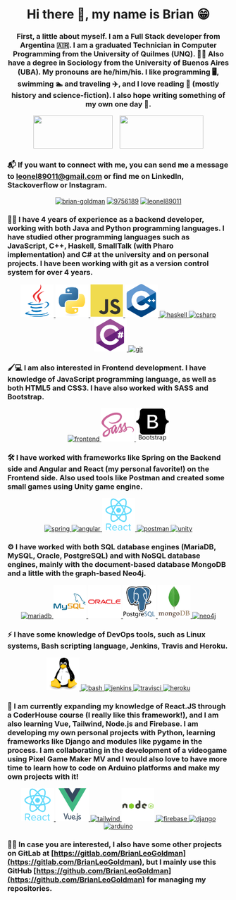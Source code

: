 <h1 align="center">Hi there 👋, my name is Brian 😁</h1>
<h3 align="center">First, a little about myself. I am a Full Stack developer from Argentina 🇦🇷. I am a graduated Technician in Computer Programming from the University of Quilmes (UNQ). 👨‍🎓 Also have a degree in Sociology from the University of Buenos Aires (UBA). My pronouns are he/him/his. I like programming 🖥️, swimming 🏊 and traveling ✈️, and I love reading 📕 (mostly history and science-fiction). I also hope writing something of my own one day 📝.</h3>
<p align="center">
  <img src="https://upload.wikimedia.org/wikipedia/commons/5/53/Logo_unqui.png" width="180" height="75">&nbsp;&nbsp;&nbsp;
  <img src="https://inigem-uba.conicet.gov.ar/wp-content/uploads/sites/83/2015/11/UBA_logo_blanco111.png" width="190" height="75">
</p>

### 📬 If you want to connect with me, you can send me a message to **leonel89011@gmail.com** or find me on LinkedIn, Stackoverflow or Instagram.
<p align="center">
  <a href="https://linkedin.com/in/brian-goldman" target="blank"><img align="center" src="https://raw.githubusercontent.com/rahuldkjain/github-profile-readme-generator/master/src/images/icons/Social/linked-in-alt.svg" alt="brian-goldman" height="65" width="65" /></a>
  <a href="https://stackoverflow.com/users/9756189" target="blank"><img align="center" src="https://raw.githubusercontent.com/rahuldkjain/github-profile-readme-generator/master/src/images/icons/Social/stack-overflow.svg" alt="9756189" height="65" width="65" /></a>
  <a href="https://instagram.com/leonel89011" target="blank"><img align="center" src="https://raw.githubusercontent.com/rahuldkjain/github-profile-readme-generator/master/src/images/icons/Social/instagram.svg" alt="leonel89011" height="65" width="65" /></a>
</p>
 
### 🧑‍💻 I have 4 years of experience as a backend developer, working with both Java and Python programming languages. I have studied other programming languages such as JavaScript, C++, Haskell, SmallTalk (with Pharo implementation) and C# at the university and on personal projects. I have been working with git as a version control system for over 4 years.
<p align="center">
   <a href="https://www.java.com" target="_blank" rel="noreferrer"> <img src="https://raw.githubusercontent.com/devicons/devicon/master/icons/java/java-original.svg" alt="java" width="75" height="75"/> </a>
   <a href="https://www.python.org" target="_blank" rel="noreferrer"> <img src="https://raw.githubusercontent.com/devicons/devicon/master/icons/python/python-original.svg" alt="python" width="75" height="75"/> </a>
  <a href="https://developer.mozilla.org/en-US/docs/Web/JavaScript" target="_blank" rel="noreferrer"> <img src="https://raw.githubusercontent.com/devicons/devicon/master/icons/javascript/javascript-original.svg" alt="javascript" width="75" height="75"/> </a>
   <a href="https://www.w3schools.com/cpp/" target="_blank" rel="noreferrer"> <img src="https://raw.githubusercontent.com/devicons/devicon/master/icons/cplusplus/cplusplus-original.svg" alt="cplusplus" width="75" height="75"/> </a> 
   <a href="https://www.haskell.org/" target="_blank" rel="noreferrer"> <img src="https://cdn-icons-png.flaticon.com/512/5968/5968259.png" alt="haskell" width="75" height="75"/> </a> 
  <a href="http://www.smalltalk.org/" target="_blank" rel="noreferrer"> <img src="https://d1tlzifd8jdoy4.cloudfront.net/wp-content/uploads/2016/02/icon-512x512.png" alt="csharp" width="75" height="75"/> </a> 
  <a href="https://www.w3schools.com/cs/" target="_blank" rel="noreferrer"> <img src="https://raw.githubusercontent.com/devicons/devicon/master/icons/csharp/csharp-original.svg" alt="csharp" width="75" height="75"/> </a> 
  <a href="https://git-scm.com/" target="_blank" rel="noreferrer"> <img src="https://www.vectorlogo.zone/logos/git-scm/git-scm-icon.svg" alt="git" width="75" height="75"/> </a> 
</p>

### 🖌️💻 I am also interested in Frontend development. I have knowledge of JavaScript programming language, as well as both HTML5 and CSS3. I have also worked with SASS and Bootstrap.
<p align="center">
  <a href="https://developer.mozilla.org/es/docs/Learn/Front-end_web_developer" target="_blank" rel="noreferrer"> <img src="https://www.freepnglogos.com/uploads/html5-logo-png/html5-logo-best-web-design-psd-html-cms-development-ecommerce-6.png" alt="frontend" width="175" height="75"> </a>
  <a href="https://sass-lang.com" target="_blank" rel="noreferrer"> <img src="https://raw.githubusercontent.com/devicons/devicon/master/icons/sass/sass-original.svg" alt="sass" width="75" height="75"/> </a> 
  <a href="https://getbootstrap.com" target="_blank" rel="noreferrer"> <img src="https://raw.githubusercontent.com/devicons/devicon/master/icons/bootstrap/bootstrap-plain-wordmark.svg" alt="bootstrap" width="75" height="75"/> </a>
</p>

### 🛠️ I have worked with frameworks like Spring on the Backend side and Angular and React (my personal favorite!) on the Frontend side. Also used tools like Postman and created some small games using Unity game engine.
<p align="center">
  <a href="https://spring.io/" target="_blank" rel="noreferrer"> <img src="https://www.vectorlogo.zone/logos/springio/springio-icon.svg" alt="spring" width="75" height="75"/> </a> 
  <a href="https://angular.io" target="_blank" rel="noreferrer"> <img src="https://angular.io/assets/images/logos/angular/angular.svg" alt="angular" width="75" height="75"/> </a> 
  <a href="https://reactjs.org/" target="_blank" rel="noreferrer"> <img src="https://raw.githubusercontent.com/devicons/devicon/master/icons/react/react-original-wordmark.svg" alt="react" width="75" height="75"/> </a> 
  <a href="https://postman.com" target="_blank" rel="noreferrer"> <img src="https://www.vectorlogo.zone/logos/getpostman/getpostman-icon.svg" alt="postman" width="75" height="75"/> </a> 
  <a href="https://unity.com/" target="_blank" rel="noreferrer"> <img src="https://www.vectorlogo.zone/logos/unity3d/unity3d-icon.svg" alt="unity" width="75" height="75"/> </a> 
</p>

### ⚙️ I have worked with both SQL database engines (MariaDB, MySQL, Oracle, PostgreSQL) and with NoSQL database engines, mainly with the document-based database MongoDB and a little with the graph-based Neo4j.
<p align="center">
  <a href="https://mariadb.org/" target="_blank" rel="noreferrer"> <img src="https://www.vectorlogo.zone/logos/mariadb/mariadb-icon.svg" alt="mariadb" width="75" height="75"/> </a> 
  <a href="https://www.mysql.com/" target="_blank" rel="noreferrer"> <img src="https://raw.githubusercontent.com/devicons/devicon/master/icons/mysql/mysql-original-wordmark.svg" alt="mysql" width="75" height="75"/> </a> 
  <a href="https://www.oracle.com/" target="_blank" rel="noreferrer"> <img src="https://raw.githubusercontent.com/devicons/devicon/master/icons/oracle/oracle-original.svg" alt="oracle" width="75" height="75"/> </a> 
  <a href="https://www.postgresql.org" target="_blank" rel="noreferrer"> <img src="https://raw.githubusercontent.com/devicons/devicon/master/icons/postgresql/postgresql-original-wordmark.svg" alt="postgresql" width="75" height="75"/> </a> 
  <a href="https://www.mongodb.com/" target="_blank" rel="noreferrer"> <img src="https://raw.githubusercontent.com/devicons/devicon/master/icons/mongodb/mongodb-original-wordmark.svg" alt="mongodb" width="75" height="75"/> </a> 
  <a href="https://neo4j.com/" target="_blank" rel="noreferrer"> <img src="https://cdn.freebiesupply.com/logos/large/2x/neo4j-logo-png-transparent.png" alt="neo4j" width="75" height="75"/> </a> 
</p>

### ⚡ I have some knowledge of DevOps tools, such as Linux systems, Bash scripting language, Jenkins, Travis and Heroku.
<p align="center">
  <a href="https://www.linux.org/" target="_blank" rel="noreferrer"> <img src="https://raw.githubusercontent.com/devicons/devicon/master/icons/linux/linux-original.svg" alt="linux" width="75" height="75"/> </a> 
  <a href="https://www.gnu.org/software/bash/" target="_blank" rel="noreferrer"> <img src="https://www.vectorlogo.zone/logos/gnu_bash/gnu_bash-icon.svg" alt="bash" width="75" height="75"/> </a> 
  <a href="https://www.jenkins.io" target="_blank" rel="noreferrer"> <img src="https://www.vectorlogo.zone/logos/jenkins/jenkins-icon.svg" alt="jenkins" width="75" height="75"/> </a> 
  <a href="https://travis-ci.org" target="_blank" rel="noreferrer"> <img src="https://www.vectorlogo.zone/logos/travis-ci/travis-ci-icon.svg" alt="travisci" width="75" height="75"/> </a> 
  <a href="https://heroku.com" target="_blank" rel="noreferrer"> <img src="https://www.vectorlogo.zone/logos/heroku/heroku-icon.svg" alt="heroku" width="75" height="75"/> </a> 
</p>

### 🌱 I am currently expanding my knowledge of React.JS through a CoderHouse course (I really like this framework!), and I am also learning Vue, Tailwind, Node.js and Firebase. I am developing my own personal projects with Python, learning frameworks like Django and modules like pygame in the process. I am collaborating in the development of a videogame using Pixel Game Maker MV and I would also love to have more time to learn how to code on Arduino platforms and make my own projects with it!
<p align="center">
  <a href="https://reactjs.org/" target="_blank" rel="noreferrer"> <img src="https://raw.githubusercontent.com/devicons/devicon/master/icons/react/react-original-wordmark.svg" alt="react" width="75" height="75"/> </a> 
  <a href="https://vuejs.org/" target="_blank" rel="noreferrer"> <img src="https://raw.githubusercontent.com/devicons/devicon/master/icons/vuejs/vuejs-original-wordmark.svg" alt="vuejs" width="75" height="75"/> </a>
  <a href="https://tailwindcss.com/" target="_blank" rel="noreferrer"> <img src="https://www.vectorlogo.zone/logos/tailwindcss/tailwindcss-icon.svg" alt="tailwind" width="75" height="75"/> </a> 
  <a href="https://nodejs.org" target="_blank" rel="noreferrer"> <img src="https://raw.githubusercontent.com/devicons/devicon/master/icons/nodejs/nodejs-original-wordmark.svg" alt="nodejs" width="75" height="75"/> </a> 
  <a href="https://firebase.google.com/" target="_blank" rel="noreferrer"> <img src="https://www.vectorlogo.zone/logos/firebase/firebase-icon.svg" alt="firebase" width="75" height="75"/> </a> 
  <a href="https://www.djangoproject.com/" target="_blank" rel="noreferrer"> <img src="https://cdn.worldvectorlogo.com/logos/django.svg" alt="django" width="75" height="75"/> </a>
  <a href="https://www.arduino.cc/" target="_blank" rel="noreferrer"> <img src="https://cdn.worldvectorlogo.com/logos/arduino-1.svg" alt="arduino" width="75" height="75"/> </a>
</p>
 
### 👨‍💻 In case you are interested, I also have some other projects on GitLab at [https://gitlab.com/BrianLeoGoldman](https://gitlab.com/BrianLeoGoldman), but I mainly use this GitHub [https://github.com/BrianLeoGoldman](https://github.com/BrianLeoGoldman) for managing my repositories. 




   

  

